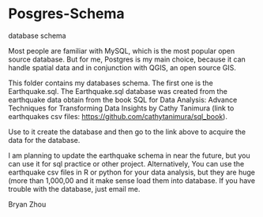 # Posgres-Schema
database schema


Most people are familiar with MySQL, which is the most popular open source database. But for me, Postgres is my main choice, because it can handle spatial data and in conjunction with QGIS, an open source GIS.

This folder contains my databases schema. The first one is the Earthquake.sql. The Earthquake.sql database was created from the earthquake data obtain from the book SQL for Data Analysis: Advance Techniques for Transforming Data Insights by Cathy Tanimura (link to earthquakes csv files: https://github.com/cathytanimura/sql_book).

Use to it create the database and then go to the link above  to acquire the data for the database.

I am planning to update the earthquake schema in near the future, but you can use it for sql practice or other project. Alternatively, You can use the earthquake csv files in R or python for your data analysis, but they are huge (more than 1,000,00 and it make sense load them into database. If you have trouble with the database, just email me. 


Bryan Zhou
